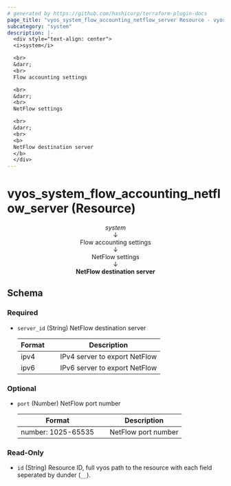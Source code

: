 ```yaml
---
# generated by https://github.com/hashicorp/terraform-plugin-docs
page_title: "vyos_system_flow_accounting_netflow_server Resource - vyos"
subcategory: "system"
description: |-
  <div style="text-align: center">
  <i>system</i>

  <br>
  &darr;
  <br>
  Flow accounting settings

  <br>
  &darr;
  <br>
  NetFlow settings

  <br>
  &darr;
  <br>
  <b>
  NetFlow destination server
  </b>
  </div>
---
```


# vyos_system_flow_accounting_netflow_server (Resource)

<div style="text-align: center">
<i>system</i>

<br>
&darr;
<br>
Flow accounting settings

<br>
&darr;
<br>
NetFlow settings

<br>
&darr;
<br>
<b>
NetFlow destination server
</b>
</div>



<!-- schema generated by tfplugindocs -->
## Schema

### Required

- `server_id` (String) NetFlow destination server

    |  Format &emsp; | Description  |
    |----------|---------------|
    |  ipv4  &emsp; |  IPv4 server to export NetFlow  |
    |  ipv6  &emsp; |  IPv6 server to export NetFlow  |

### Optional

- `port` (Number) NetFlow port number

    |  Format &emsp; | Description  |
    |----------|---------------|
    |  number: 1025-65535  &emsp; |  NetFlow port number  |

### Read-Only

- `id` (String) Resource ID, full vyos path to the resource with each field seperated by dunder (`__`).
